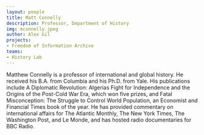 ```yaml
---
layout: people
title: Matt Connelly
description: Professor, Department of History
img: mconnelly.jpeg
author: Alex Gil
projects:
- Freedom of Information Archive
teams:
- History Lab
---
```


Matthew Connelly is a professor of international and global history. He received his B.A. from Columbia and his Ph.D. from Yale. His publications include A Diplomatic Revolution: Algerias Fight for Independence and the Origins of the Post-Cold War Era, which won five prizes, and Fatal Misconception: The Struggle to Control World Population, an Economist and Financial Times book of the year. He has provided commentary on international affairs for The Atlantic Monthly, The New York Times, The Washington Post, and Le Monde, and has hosted radio documentaries for BBC Radio.